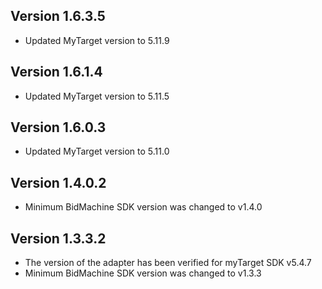 ## Version 1.6.3.5
* Updated MyTarget version to 5.11.9

## Version 1.6.1.4
* Updated MyTarget version to 5.11.5

## Version 1.6.0.3
* Updated MyTarget version to 5.11.0

## Version 1.4.0.2
* Minimum BidMachine SDK version was changed to v1.4.0

## Version 1.3.3.2
* The version of the adapter has been verified for myTarget SDK v5.4.7
* Minimum BidMachine SDK version was changed to v1.3.3